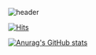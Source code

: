 
![header](https://capsule-render.vercel.app/api?type=rounded&color=timeGradient&text=Welcome%20to%20jjt's%20GitHub%20👋&animation=twinkling&fontSize=40&fontAlignY=50&fontAlign=50&height=180)

[![Hits](https://hits.seeyoufarm.com/api/count/incr/badge.svg?url=https%3A%2F%2Fgithub.com%2Fjjt4515&count_bg=%2371CBFF&title_bg=%2364FF7C&icon=github.svg&icon_color=%23282323&title=GITHUB&edge_flat=false)](https://hits.seeyoufarm.com)

[![Anurag's GitHub stats](https://github-readme-stats.vercel.app/api?username=anuraghazra)](https://github.com/anuraghazra/github-readme-stats)
